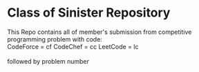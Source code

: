 <h1> Class of Sinister Repository</h1>

This Repo contains all of member's submission from competitive programming problem with code:</br>
CodeForce = cf
CodeChef = cc
LeetCode = lc
</br></br>
followed by problem number
